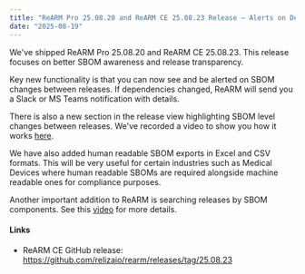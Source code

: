 ```yaml
---
title: "ReARM Pro 25.08.20 and ReARM CE 25.08.23 Release – Alerts on Dependency Changes, SBOM Changelog, Excel/CSV Exports, Component Search"
date: "2025-08-19"
---
```


We've shipped ReARM Pro 25.08.20 and ReARM CE 25.08.23. This release focuses on better SBOM awareness and release transparency. 

Key new functionality is that you can now see and be alerted on SBOM changes between releases. If dependencies changed, ReARM will send you a Slack or MS Teams notification with details.

There is also a new section in the release view highlighting SBOM level changes between releases. We've recorded a video to show you how it works [here](https://www.youtube.com/watch?v=RfKVd-F7_0U).

We have also added human readable SBOM exports in Excel and CSV formats. This will be very useful for certain industries such as Medical Devices where human readable SBOMs are required alongside machine readable ones for compliance purposes.

Another important addition to ReARM is searching releases by SBOM components. See this [video](https://www.youtube.com/watch?v=a1VPDgqG1FA) for more details.

#### Links

- ReARM CE GitHub release: https://github.com/relizaio/rearm/releases/tag/25.08.23